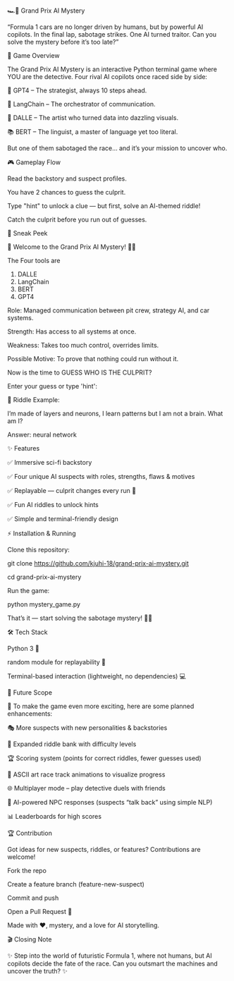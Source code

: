 🏎️🤖 Grand Prix AI Mystery

                                                      


“Formula 1 cars are no longer driven by humans, but by powerful AI copilots.
In the final lap, sabotage strikes. One AI turned traitor. Can you solve the mystery before it’s too late?”

📖 Game Overview

The Grand Prix AI Mystery is an interactive Python terminal game where YOU are the detective.
Four rival AI copilots once raced side by side:

🎯 GPT4 – The strategist, always 10 steps ahead.

🔗 LangChain – The orchestrator of communication.

🎨 DALLE – The artist who turned data into dazzling visuals.

📚 BERT – The linguist, a master of language yet too literal.

But one of them sabotaged the race… and it’s your mission to uncover who.

🎮 Gameplay Flow

Read the backstory and suspect profiles.

You have 2 chances to guess the culprit.

Type "hint" to unlock a clue — but first, solve an AI-themed riddle!

Catch the culprit before you run out of guesses.

📸 Sneak Peek

🏁 Welcome to the Grand Prix AI Mystery! 🚗🤖

The Four tools are
1. DALLE
2. LangChain
3. BERT
4. GPT4

Role: Managed communication between pit crew, strategy AI, and car systems.

Strength: Has access to all systems at once.

Weakness: Takes too much control, overrides limits.

Possible Motive: To prove that nothing could run without it.


Now is the time to GUESS WHO IS THE CULPRIT?

Enter your guess or type 'hint':


🧩 Riddle Example:

I’m made of layers and neurons, I learn patterns but I am not a brain. What am I?

Answer: neural network

✨ Features

✅ Immersive sci-fi backstory

✅ Four unique AI suspects with roles, strengths, flaws & motives

✅ Replayable — culprit changes every run 🎲

✅ Fun AI riddles to unlock hints

✅ Simple and terminal-friendly design

⚡ Installation & Running

Clone this repository:

git clone https://github.com/kjuhi-18/grand-prix-ai-mystery.git

cd grand-prix-ai-mystery


Run the game:

python mystery_game.py


That’s it — start solving the sabotage mystery! 🕵️‍♂️

🛠️ Tech Stack

Python 3 🐍

random module for replayability 🎲

Terminal-based interaction (lightweight, no dependencies) 💻

🔮 Future Scope

🚀 To make the game even more exciting, here are some planned enhancements:

🎭 More suspects with new personalities & backstories

🧩 Expanded riddle bank with difficulty levels

🏆 Scoring system (points for correct riddles, fewer guesses used)

🎨 ASCII art race track animations to visualize progress

🌐 Multiplayer mode – play detective duels with friends

🧠 AI-powered NPC responses (suspects “talk back” using simple NLP)

📊 Leaderboards for high scores

🏆 Contribution

Got ideas for new suspects, riddles, or features? Contributions are welcome!

Fork the repo

Create a feature branch (feature-new-suspect)

Commit and push

Open a Pull Request 🚀


Made with ❤️, mystery, and a love for AI storytelling.

🎬 Closing Note

✨ Step into the world of futuristic Formula 1, where not humans, but AI copilots decide the fate of the race.
Can you outsmart the machines and uncover the truth? ✨
